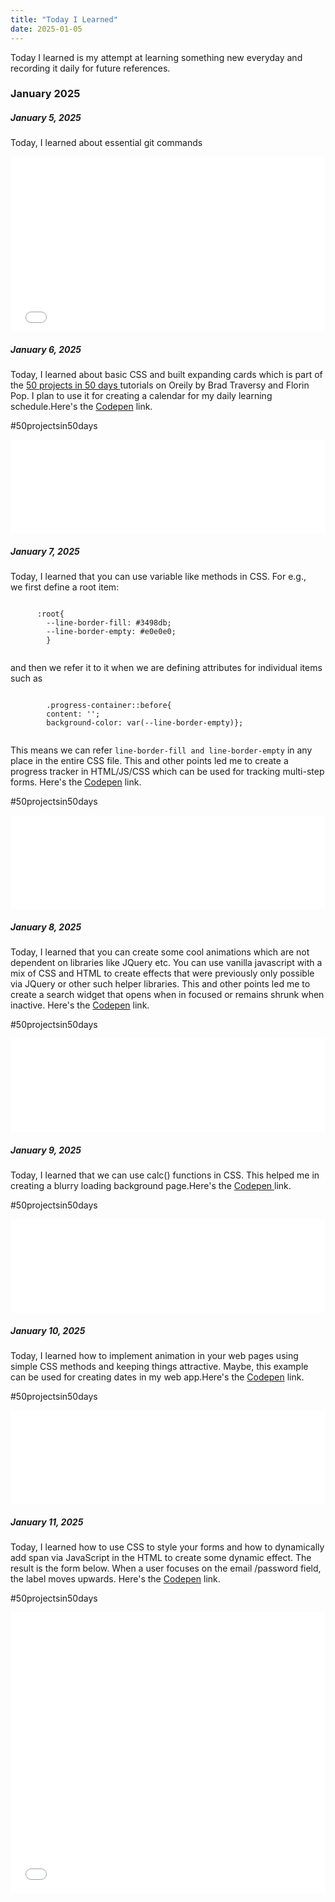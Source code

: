 ```yaml
---
title: "Today I Learned"
date: 2025-01-05
---
```


Today I learned is my attempt at learning something new everyday and recording it daily for future references.

<!DOCTYPE HTML>
<html>
	<body>
	<h3>January 2025</h3>
    <h5>January 5, 2025</h5>
      <div>Today, I learned about essential git commands </div>
	<p><iframe height = '280' style = 'width: 100%' scrolling = 'yes' frameborder = 'no' allowtransparency = 'true' allowfullscreen = 'true' src = "/gitcodes.html"></iframe> </p>
	<h5>January 6, 2025</h5>
      <div>Today, I learned about basic CSS and built expanding cards which is part of the <a href = "https://learning.oreilly.com/course/50-projects-in/9781801079976/"> 50 projects in 50 days </a> tutorials on Oreily by Brad Traversy and Florin Pop. I plan to use it for creating a calendar for my daily learning schedule.Here's the <a href = "https://codepen.io/riteshvg/pen/pvzLRZq" target = "_window">Codepen</a> link.</div>
	<p>#50projectsin50days</p> 
	<p><iframe height = '150' style = 'width: 100%' scrolling = 'yes' frameborder = 'no' allowtransparency = 'true' allowfullscreen = 'true' src = "/expandingCards.html"></iframe> </p>
	<h5>January 7, 2025</h5>
	<div>
      <div>Today, I learned that you can use variable like methods in CSS. For e.g., </div> 
	  <div>we first define a root item:</div> 
	  <p></p>
	<code>
	  :root{
    	--line-border-fill: #3498db;
    	--line-border-empty: #e0e0e0;
		}
	</code>
	<p></p>
	and then we refer it to it when we are defining attributes for individual items such as 
	<p></p>
	<code>
		.progress-container::before{
    	content: '';
    	background-color: var(--line-border-empty)};
	</code>
	<p></p>
	This means we can refer <code>line-border-fill and line-border-empty</code> in any place in the entire CSS file. This and other points led me to create a progress tracker in HTML/JS/CSS which can be used for tracking multi-step forms. Here's the <a href = "https://codepen.io/riteshvg/pen/pvzLROq" target = "_window">Codepen</a> link.
	</div>
	<p>#50projectsin50days</p> 
	<p><iframe height = '150' style = 'width: 100%' scrolling = 'yes' frameborder = 'no' allowtransparency = 'true' allowfullscreen = 'true' src = "/progressTracker.html"></iframe> </p>
	<h5>January 8, 2025</h5>
	<div>
      <div>Today, I learned that you can create some cool animations which are not dependent on libraries like JQuery etc. You can use vanilla javascript with a mix of CSS and HTML to create effects that were previously only possible via JQuery or other such helper libraries. This and other points led me to create a search widget that opens when in focused or remains shrunk when inactive. Here's the <a href = "https://codepen.io/riteshvg/pen/GgKxrYv" target = "_window">Codepen</a> link.</div>
	  <p>#50projectsin50days</p> 
	<p><iframe height = '150' style = 'width: 100%' scrolling = 'yes' frameborder = 'no' allowtransparency = 'true' allowfullscreen = 'true' src = "/searchwidget.html"></iframe> </p>
	<h5>January 9, 2025</h5>
	<div>
      <div>Today, I learned that we can use calc() functions in CSS. This helped me in creating a blurry loading background page.Here's the <a href = "https://codepen.io/riteshvg/pen/mybxRGw" target = "_window">Codepen </a>link.</div>
	  <p>#50projectsin50days</p> 
	<p><iframe height = '150' style = 'width: 100%' scrolling = 'yes' frameborder = 'no' allowtransparency = 'true' allowfullscreen = 'true' src = "/blurryBackground.html"></iframe> </p>
	<h5>January 10, 2025</h5>
	<div>
      <div>Today, I learned how to implement animation in your web pages using simple CSS methods and keeping things attractive. Maybe, this example can be used for creating dates in my web app.Here's the <a href = "https://codepen.io/riteshvg/pen/qEWoRQZ" target = "_window">Codepen</a> link.</div>
	  <p>#50projectsin50days</p> 
	<p><iframe height = '150' style = 'width: 100%' scrolling = 'yes' frameborder = 'no' allowtransparency = 'true' allowfullscreen = 'true' src = "/scrollAnimation.html"></iframe> </p>
	<h5>January 11, 2025</h5>
	<div>
      <div>Today, I learned how to use CSS to style your forms and how to dynamically add span via JavaScript in the HTML to create some dynamic effect. The result is the form below. When a user focuses on the email /password field, the label moves upwards. Here's the <a href = "https://codepen.io/riteshvg/pen/KwPoaeG" target = "_window">Codepen</a> link.</p> 
	  #50projectsin50days
	<p><iframe height = '450' style = 'width: 100%' scrolling = 'yes' frameborder = 'no' allowtransparency = 'true' allowfullscreen = 'true' src = "/wavyform.html"></iframe> </p>
	</body>
</html>


